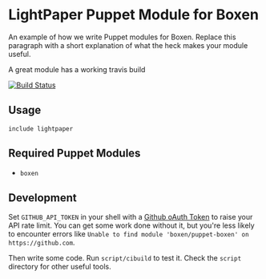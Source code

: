 # LightPaper Puppet Module for Boxen

An example of how we write Puppet modules for Boxen. Replace this
paragraph with a short explanation of what the heck makes your module
useful.

A great module has a working travis build

[![Build Status](https://travis-ci.org/jhuston/puppet-lightpaper.png?branch=master)](https://travis-ci.org/jhuston/puppet-lightpaper)

## Usage

```puppet
include lightpaper
```

## Required Puppet Modules

* `boxen`

## Development

Set `GITHUB_API_TOKEN` in your shell with a [Github oAuth Token](https://help.github.com/articles/creating-an-oauth-token-for-command-line-use) to raise your API rate limit. You can get some work done without it, but you're less likely to encounter errors like `Unable to find module 'boxen/puppet-boxen' on https://github.com`.

Then write some code. Run `script/cibuild` to test it. Check the `script`
directory for other useful tools.
